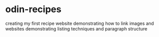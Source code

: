 # odin-recipes
creating my first recipe website
demonstrating how to link images and websites
demonstrating listing techniques and paragraph structure 
